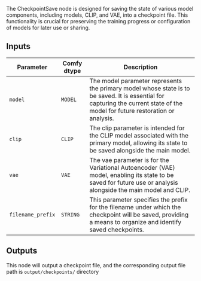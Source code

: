 The CheckpointSave node is designed for saving the state of various model components, including models, CLIP, and VAE, into a checkpoint file. This functionality is crucial for preserving the training progress or configuration of models for later use or sharing.

## Inputs

| Parameter | Comfy dtype | Description |
|-----------|-------------|-------------|
| `model`   | `MODEL`     | The model parameter represents the primary model whose state is to be saved. It is essential for capturing the current state of the model for future restoration or analysis. |
| `clip`    | `CLIP`      | The clip parameter is intended for the CLIP model associated with the primary model, allowing its state to be saved alongside the main model. |
| `vae`     | `VAE`       | The vae parameter is for the Variational Autoencoder (VAE) model, enabling its state to be saved for future use or analysis alongside the main model and CLIP. |
| `filename_prefix` | `STRING` | This parameter specifies the prefix for the filename under which the checkpoint will be saved, providing a means to organize and identify saved checkpoints. |

## Outputs

This node will output a checkpoint file, and the corresponding output file path is `output/checkpoints/` directory
